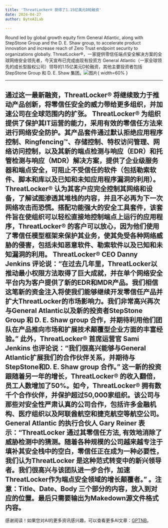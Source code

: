 ```yaml
---
title: 'ThreatLocker® 获得了1.15亿美元D轮融资'
date: 2024-04-27
author: ByteAILab

---
```


Round led by global growth equity firm General Atlantic, along with StepStone Group and the D. E. Shaw group, to accelerate product innovation and increase reach of Zero Trust endpoint security to organizations globally.
ThreatLocker®，一家提供零信任端点安全解决方案的全球网络安全领先者，今天宣布已完成由现有投资方 General Atlantic（一家全球领先的成长型股权公司）领导的1.15亿美元D轮融资，其他主要投资者包括 StepStone Group 和 D. E. Shaw 集团。![图片](https://ai-techpark.com/wp-content/uploads/2024/04/ThreatLocker-960x540.jpg){ width=60% }

---
通过这一最新融资，ThreatLocker® 将继续致力于推动产品创新，将零信任安全的威力带给更多组织，并加速公司在全球范围内的扩张。
ThreatLocker® 为组织提供了保护其IT运营的能力，采用有效的零信任方法来进行网络安全防护。其产品套件通过默认拒绝应用程序控制、Ringfencing™、存储控制、特权访问管理、网络访问控制，以及其新的端点检测与响应（EDR）和托管检测与响应（MDR）解决方案，提供了企业级服务器和端点安全，可阻止不受信任的软件（包括勒索软件、脚本和库以及已知和未知应用程序漏洞的利用）。ThreatLocker® 认为其客户应完全控制其网络和设备，了解试图渗透其堆栈的内容，并且不必再为下一次网络攻击而恐慌。搭配功能强大的安全工具套件，该套件旨在使组织可以轻松直接地控制端点上运行的应用程序，ThreatLocker® 的客户可以放心，因为他们使用了零信任模型框架来保护其业务，使其免受各种网络威胁的侵害，包括未知恶意软件、勒索软件以及已知和未知漏洞的利用。
ThreatLocker® CEO Danny Jenkins 评论说：“在过去几年里，ThreatLocker以推动最小权限方法取得了巨大成就，并在单个网络安全平台内为客户提供了新的EDR和MDR产品。我们相信这笔新的资金注入将使我们能够继续开发零信任产品并扩大ThreatLocker的市场影响力。我们非常高兴再次与General Atlantic以及新的投资者StepStone Group 和 D. E. Shaw group 合作，并期待利用他们团队在产品推向市场和扩展技术颠覆型企业方面的丰富经验。”
此外，ThreatLocker® 首席运营官 Sami Jenkins 也评论说：“我们很高兴能够与General Atlantic扩展我们的合作伙伴关系，并期待与StepStone和D. E. Shaw group 合作。”
这一新的投资跟随着另一年的增长，ThreatLocker® 的收入翻倍，员工人数增加了50%。如今，ThreatLocker® 拥有数千个合作伙伴，并保护超过50,000家组织。该公司与那些对安全性严肃认真的公司合作，包括许多金融机构、医疗组织以及阿联酋航空和捷克航空等航空公司。
General Atlantic 的执行合伙人 Gary Reiner 表示：“ThreatLocker 通过其零信任方法, 有效地消除了威胁检测中的猜测。随着各种规模的公司越来越专注于填补其安全栈中的空白，零信任正在成为一种必要性，我们认为ThreatLocker 是这种范式转变中的新兴领导者。我们很高兴与该团队进一步合作，加速ThreatLocker作为端点安全领域的增长颠覆者。”
。注意：Title、Date、Body 三个部分的内容，放入到对应的位置。最后只需要输出为Makedown源文件格式内容。
---
感谢阅读！如果您对AI的更多资讯感兴趣，可以查看更多AI文章：[GPTNB](https://gptnb.com)。